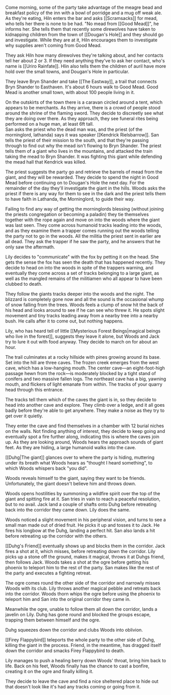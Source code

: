 Come morning, some of the party take advantage of the meagre bead and breakfast policy of the inn with a bowl of porridge and a mug off weak ale. As they're eating, Hiln enters the bar and asks [[Scramsacks]] for mead, who tells her there is none to be had. "No mead from [[Good Mead]]", he informs her. She tells them that recently some direwolves have taken to kidnapping children from the town of [[Dougan's Hole]] and they should go and investigate. While they are at it, Hiln encourages them to investigate why supplies aren't coming from Good Mead.  
  
They ask Hiln how many direwolves they're talking about, and her contacts tell her about 2 or 3. If they need anything they've to ask her contact, who's name is [[Uriro Rainfate]]. Hlin also tells them the children of auril have more hold over the small towns, and Dougan's Hole in particular.  
  
They leave Bryn Shander and take [[The Eastway]], a trail that connects Bryn Shander to Easthaven. It's about 6 hours walk to Good Mead. Good Mead is another small town, with about 100 people living in it.  
  
On the outskirts of the town there is a caravan circled around a tent, which appears to be merchants. As they arrive, there is a crowd of people stood around the shrine of the flaming sword. They decide to discreetly see what they are doing over there. As they approach, they see funeral rites being performed on a huge man, at least 6ft tall.  
San asks the priest who the dead man was, and the priest (of the morninglord, lathanda) says it was speaker [[Kendrick Rielsbarrow]]. San tells the priest of their mission to the south, and that they're passing through to find out why the mead isn't flowing to Bryn Shander. The priest tells them of a giant who lives in the mountains, and attacked the train taking the mead to Bryn Shander. It was fighting this giant while defending the mead hall that Kendrick was killed.  
  
The priest suggests the party go and retrieve the barrels of mead from the giant, and they will be rewarded. They decide to spend the night in Good Mead before continuing on to Dougan's Hole the next day. For the remainder of the day they'll investigate the giant in the hills. Woods asks the priest if there is any way for them to see in the dark and the priest tells them to have faith in Lathanda, the Morninglord, to guide their way.  
  
Failing to find any way of getting the morninglords blessing (without joining the priests congregation or becoming a paladin) they tie themselves together with the rope again and move on into the woods where the giant was last seen. They come across humanoid tracks leading into the woods, and as they examine them a trapper comes running out the woods telling the party not to go in the woods. All the militia the priest sent in earlier are all dead. They ask the trapper if he saw the party, and he answers that he only saw the aftermath.  
  
Lily decides to "communicate" with the fox by petting it on the head. She gets the sense the fox has seen the death that has happened recently. They decide to head on into the woods in spite of the trappers warning, and eventually they come across a set of tracks belonging to a large giant, as well as the mangled remains of the militiamen who all appear to have been clubbed to death.  
  
They follow the giants tracks deeper into the woods and the night. The blizzard is completely gone now and all the sound is the occasional whump of snow falling from the trees. Woods feels a clump of snow hit the back of his head and looks around to see if he can see who threw it. He spots slight movement and tiny tracks leading away from a nearby tree into a nearby bush. He calls after it to come out, but nothing happens.  
  
Lily, who has heard tell of little [[Mysterious Forest Beings|magical beings who live in the forest]], suggests they leave it alone, but Woods and Jack try to lure it out with food anyway. They decide to march on for about an hour.  
  
The trail culminates at a rocky hillside with pines growing around its base. Set into the hill are three caves. The frozen creek emerges from the west cave, which has a low-hanging mouth. The center cave—an eight-foot-high passage hewn from the rock—is moderately blocked by a tight stand of conifers and two massive fallen logs. The northeast cave has a big, yawning mouth, and flickers of light emanate from within. The tracks of your quarry head through this entrance.  
  
The tracks tell them which of the caves the giant is in, so they decide to head into another cave and explore. They climb over a ledge, and it all goes badly before they're able to get anywhere. They make a noise as they try to get over it quietly.  
  
They enter the cave and find themselves in a chamber with 12 burial niches on the walls. Not finding anything of interest, they decide to keep going and eventually spot a fire further along, indicating this is where the caves join up. As they are looking around, Woods hears the approach sounds of giant feet. As they are hiding, a large humanoid walks into the cave.  
  
[[Duhg|The giant]] glances over to where the party is hiding, muttering under its breath what Woods hears as "thought I heard something", to which Woods whispers back "you did".  
  
Woods reveals himself to the giant, saying they want to be friends. Unfortunately, the giant doesn't believe him and throws down.  
  
Woods opens hostilities by summoning a wildfire spirit over the top of the giant and spitting fire at it. San tries in vain to reach a peaceful resolution, but to no avail. Jack land a couple of shafts onto Duhg before retreating back into the corridor they came down. Lily does the same.  
  
Woods noticed a slight movement in his peripheral vision, and turns to see a small man made out of dried fruit. He picks it up and tosses it to Jack. He fires his longbow at the Duhg, landing a perfect hit. San also lands a hit before retreating up the corridor with the others.
  
[[Duhg's Friend]] eventually shows up and blocks them in the corridor. Jack fires a shot at it, which misses, before retreating down the corridor. Lily picks up a stone off the ground, makes it magical, throws it at Duhgs friend, then follows Jack. Woods takes a shot at the ogre before getting his phoenix to teleport him to the rest of the party. San makes like the rest of the party and executes a fighting retreat.  
  
The ogre comes round the other side of the corridor and narrowly misses Woods with its club. Lily throws another magical pebble and retreats back into the corridor. Woods thorn whips the ogre before using the phoenix to teleport him and San into the original corridor they came in.  
  
Meanwhile the ogre, unable to follow them all down the corridor, lands a javelin on Lily. Duhg has gone round and blocked the groups escape, trapping them between himself and the ogre.  
  
Duhg squeezes down the corridor and clubs Woods into oblivion.  
  
[[Firey Flappybird]] teleports the whole party to the other side of Duhg, killing the giant in the process. Friend, in the meantime, has dragged itself down the corridor and smacks Firey Flappybird to death.  
  
Lily manages to push a healing berry down Woods' throat, bring him back to life. Back on his feet, Woods finally has the chance to cast a bonfire, creating it on the ogre and finally killing it.
  
They decide to leave the cave and find a nice sheltered place to hide out that doesn't look like it's had any tracks coming or going from it.